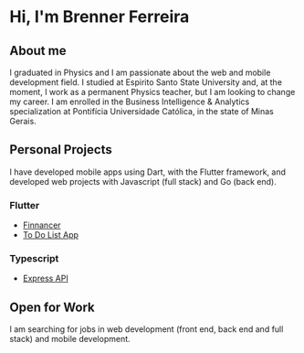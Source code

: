 # Hi, I'm Brenner Ferreira
## About me
I graduated in Physics and I am passionate about the web and mobile development field. I studied at Espirito Santo State University and, at the moment, I work as a permanent Physics teacher, but I am looking to change my career. I am enrolled in the Business Intelligence & Analytics specialization at Pontifícia Universidade Católica, in the state of Minas Gerais. 

## Personal Projects
I have developed mobile apps using Dart, with the Flutter framework, and developed web projects with Javascript (full stack) and Go (back end).

### Flutter
- [Finnancer](https://github.com/BrennerFerreira/personal_expenses_app)
- [To Do List App](https://github.com/BrennerFerreira/to_do_list_app_flutter)

### Typescript
- [Express API](https://github.com/BrennerFerreira/typescript_express_api)

## Open for Work
I am searching for jobs in web development (front end, back end and full stack) and mobile development.

